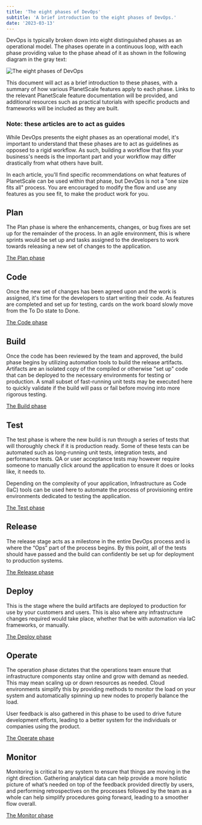 ```yaml
---
title: 'The eight phases of DevOps'
subtitle: 'A brief introduction to the eight phases of DevOps.'
date: '2023-03-13'
---
```


DevOps is typically broken down into eight distinguished phases as an operational model. The phases operate in a continuous loop, with each phase providing value to the phase ahead of it as shown in the following diagram in the gray text:

![The eight phases of DevOps](/assets/docs/devops/intro-to-the-eight-phases-of-devops/devops-cycle.png)

This document will act as a brief introduction to these phases, with a summary of how various PlanetScale features apply to each phase. Links to the relevant PlanetScale feature documentation will be provided, and additional resources such as practical tutorials with specific products and frameworks will be included as they are built.

### Note: these articles are to act as guides

While DevOps presents the eight phases as an operational model, it's important to understand that these phases are to act as guidelines as opposed to a rigid workflow. As such, building a workflow that fits your business's needs is the important part and your workflow may differ drastically from what others have built.

In each article, you'll find specific recommendations on what features of PlanetScale can be used within that phase, but DevOps is not a "one size fits all" process. You are encouraged to modify the flow and use any features as you see fit, to make the product work for you.

## Plan

The Plan phase is where the enhancements, changes, or bug fixes are set up for the remainder of the process. In an agile environment, this is where sprints would be set up and tasks assigned to the developers to work towards releasing a new set of changes to the application.

[The Plan phase](/docs/devops/the-plan-phase-of-devops)

## Code

Once the new set of changes has been agreed upon and the work is assigned, it's time for the developers to start writing their code. As features are completed and set up for testing, cards on the work board slowly move from the To Do state to Done.

[The Code phase](/docs/devops/the-code-phase-of-devops)

## Build

Once the code has been reviewed by the team and approved, the build phase begins by utilizing automation tools to build the release artifacts. Artifacts are an isolated copy of the compiled or otherwise "set up" code that can be deployed to the necessary environments for testing or production. A small subset of fast-running unit tests may be executed here to quickly validate if the build will pass or fail before moving into more rigorous testing.

[The Build phase](/docs/devops/the-build-phase-of-devops)

## Test

The test phase is where the new build is run through a series of tests that will thoroughly check if it is production ready. Some of these tests can be automated such as long-running unit tests, integration tests, and performance tests. QA or user acceptance tests may however require someone to manually click around the application to ensure it does or looks like, it needs to.

Depending on the complexity of your application, Infrastructure as Code (IaC) tools can be used here to automate the process of provisioning entire environments dedicated to testing the application.

[The Test phase](/docs/devops/the-test-phase-of-devops)

## Release

The release stage acts as a milestone in the entire DevOps process and is where the “Ops” part of the process begins. By this point, all of the tests should have passed and the build can confidently be set up for deployment to production systems.

[The Release phase](/docs/devops/the-release-phase-of-devops)

## Deploy

This is the stage where the build artifacts are deployed to production for use by your customers and users. This is also where any infrastructure changes required would take place, whether that be with automation via IaC frameworks, or manually.

[The Deploy phase](/docs/devops/the-deploy-phase-of-devops)

## Operate

The operation phase dictates that the operations team ensure that infrastructure components stay online and grow with demand as needed. This may mean scaling up or down resources as needed. Cloud environments simplify this by providing methods to monitor the load on your system and automatically spinning up new nodes to properly balance the load.

User feedback is also gathered in this phase to be used to drive future development efforts, leading to a better system for the individuals or companies using the product.

[The Operate phase](/docs/devops/the-operate-phase-of-devops)

## Monitor

Monitoring is critical to any system to ensure that things are moving in the right direction. Gathering analytical data can help provide a more holistic picture of what’s needed on top of the feedback provided directly by users, and performing retrospectives on the processes followed by the team as a whole can help simplify procedures going forward, leading to a smoother flow overall.

[The Monitor phase](/docs/devops/the-monitor-phase-of-devops)
